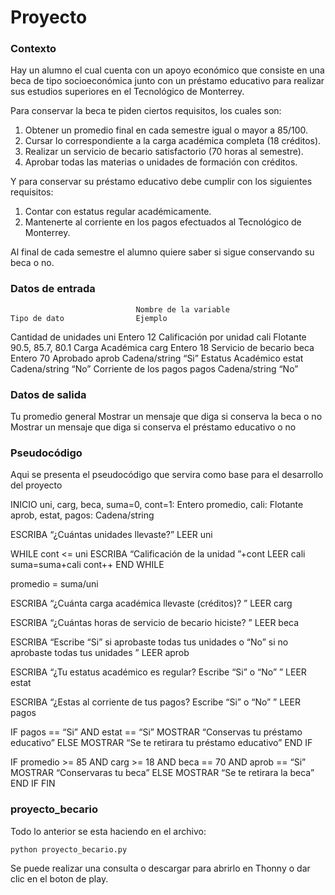 # Proyecto

### Contexto
Hay un alumno el cual cuenta con un apoyo económico que consiste en una beca de tipo socioeconómica junto con un préstamo educativo para realizar sus estudios superiores en el Tecnológico de Monterrey.

Para conservar la beca te piden ciertos requisitos, los cuales son:
  1.	Obtener un promedio final en cada semestre igual o mayor a 85/100.
  2.	Cursar lo correspondiente a la carga académica completa (18 créditos).
  3.	Realizar un servicio de becario satisfactorio (70 horas al semestre).
  4.	Aprobar todas las materias o unidades de formación con créditos.

Y para conservar su préstamo educativo debe cumplir con los siguientes requisitos:
  1.	Contar con estatus regular académicamente.
  2.	Mantenerte al corriente en los pagos efectuados al Tecnológico de Monterrey.

Al final de cada semestre el alumno quiere saber si sigue conservando su beca o no.

### Datos de entrada
                                Nombre de la variable	                Tipo de dato	            Ejemplo
Cantidad de unidades	                uni	                                Entero	                12
Calificación por unidad	              cali                                Flotante	        90.5, 85.7, 80.1
Carga Académica                   	  carg                                Entero	                18
Servicio de becario                   beca	                              Entero	                70
Aprobado                              aprob	                              Cadena/string	          “Si”
Estatus Académico                     estat	                              Cadena/string	          “No”
Corriente de los pagos                pagos	                              Cadena/string	          “No”

### Datos de salida

Tu promedio general
Mostrar un mensaje que diga si conserva la beca o no
Mostrar un mensaje que diga si conserva el préstamo educativo o no
 
### Pseudocódigo
Aqui se presenta el pseudocódigo que servira como base para el desarrollo del proyecto

INICIO
uni, carg, beca, suma=0, cont=1: Entero
promedio, cali: Flotante
aprob, estat, pagos: Cadena/string

ESCRIBA “¿Cuántas unidades llevaste?”
LEER uni

WHILE  cont  <=  uni
    ESCRIBA “Calificación de la unidad ”+cont
    LEER cali
    suma=suma+cali
    cont++
END WHILE

promedio  =  suma/uni

ESCRIBA “¿Cuánta carga académica llevaste (créditos)? ”
LEER carg

ESCRIBA “¿Cuántas horas de servicio de becario hiciste? ”
LEER beca

ESCRIBA “Escribe “Si” si aprobaste todas tus unidades o “No” si no aprobaste todas tus unidades ”
LEER aprob

ESCRIBA “¿Tu estatus académico es regular? Escribe “Si” o “No” ”
LEER estat

ESCRIBA “¿Estas al corriente de tus pagos? Escribe “Si” o “No” ”
LEER pagos

IF pagos == “Si”  AND  estat == “Si”
    MOSTRAR “Conservas tu préstamo educativo”
ELSE
    MOSTRAR “Se te retirara tu préstamo educativo”
END IF

IF promedio >= 85  AND  carg >= 18  AND  beca == 70  AND  aprob == “Si”
    MOSTRAR “Conservaras tu beca”
ELSE
    MOSTRAR “Se te retirara la beca”
END IF
FIN

### proyecto_becario
Todo lo anterior se esta haciendo en el archivo:

    python proyecto_becario.py
    
Se puede realizar una consulta o descargar para abrirlo en Thonny o dar clic en el boton de play.

